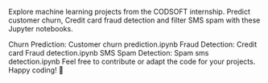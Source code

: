 Explore machine learning projects from the CODSOFT internship. Predict customer churn, Credit card fraud detection and filter SMS spam with these Jupyter notebooks.

Churn Prediction: Customer churn prediction.ipynb
Fraud Detection: Credit card Fraud detection.ipynb
SMS Spam Detection: Spam sms detection.ipynb
Feel free to contribute or adapt the code for your projects. Happy coding! 🚀
